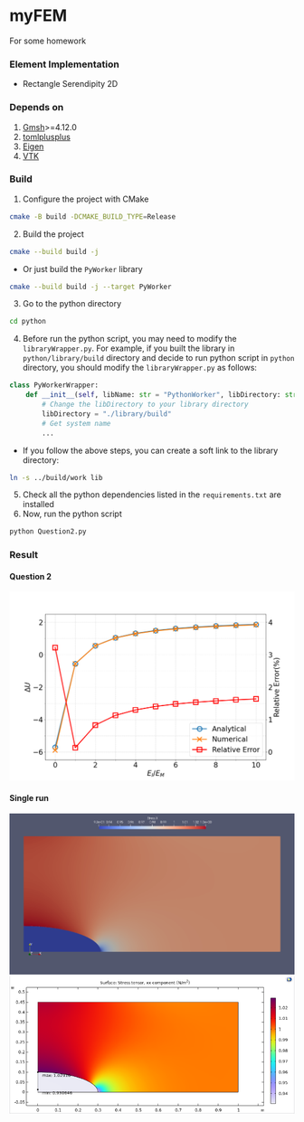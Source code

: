 # myFEM
For some homework

### Element Implementation
- Rectangle Serendipity 2D

### Depends on
1. [Gmsh](https://gmsh.info/)>=4.12.0
2. [tomlplusplus](https://github.com/marzer/tomlplusplus)
3. [Eigen](https://eigen.tuxfamily.org/)
4. [VTK](https://vtk.org/)

### Build
1. Configure the project with CMake
```bash
cmake -B build -DCMAKE_BUILD_TYPE=Release
```
2. Build the project
```bash
cmake --build build -j
```
- Or just build the `PyWorker` library
```bash
cmake --build build -j --target PyWorker
```
3. Go to the python directory
```bash
cd python
```
4. Before run the python script, you may need to modify the `libraryWrapper.py`. For example, if you built the library in `python/library/build` directory and decide to run python script in `python` directory, you should modify the `libraryWrapper.py` as follows:
```python
class PyWorkerWrapper:
    def __init__(self, libName: str = "PythonWorker", libDirectory: str = "./lib"):
        # Change the libDirectory to your library directory
        libDirectory = "./library/build"
        # Get system name
        ...
```
- If you follow the above steps, you can create a soft link to the library directory:
```bash
ln -s ../build/work lib
```
5. Check all the python dependencies listed in the `requirements.txt` are installed
6. Now, run the python script
```bash
python Question2.py
```

### Result
#### Question 2
![This Project](image/Question2.png)
#### Single run
![This Project](image/StressXX.png)
![COMSOL](image/COMSOL_StressXX.png)
